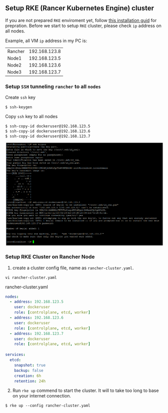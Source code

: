 ## Setup RKE (Rancer Kubernetes Engine) cluster

If you are not prepared `RKE` enviroment yet, follow [this installation guid](RKE_PREPARATION.md) for prepration. Before we start to setup `RKE` cluster, please check `ip` address on all nodes.

Example, all VM `ip` address in my PC is:
<table>
  <tr>
    <td>
      Rancher
    </td>
    <td>
      192.168.123.8
    </td>
  </tr>
  <tr>
    <td>
      Node1
    </td>
    <td>
      192.168.123.5
    </td>
  </tr>
  <tr>
    <td>
      Node2
    </td>
    <td>
      192.168.123.6
    </td>
  </tr>
  <tr>
    <td>
      Node3
    </td>
    <td>
      192.168.123.7
    </td>
  </tr>
</table>

### Setup `SSH` tunneling `rancher` to all `nodes`
Create `ssh` key
```
$ ssh-keygen
```
Copy `ssh` key to all nodes
```
$ ssh-copy-id dockeruser@192.168.123.5
$ ssh-copy-id dockeruser@192.168.123.6
$ ssh-copy-id dockeruser@192.168.123.7
```
![ssh-keygen](/ssh.png)


### Setup RKE Cluster on Rancher Node 
1. create a cluster config file, name as `rancher-cluster.yaml`.
```
vi rancher-cluster.yaml
```
rancher-cluster.yaml
```yaml
nodes:
  - address: 192.168.123.5
    user: dockeruser
    role: [controlplane, etcd, worker]
  - address: 192.168.123.6
    user: dockeruser
    role: [controlplane, etcd, worker]
  - address: 192.168.123.7
    user: dockeruser
    role: [controlplane, etcd, worker]

services:
  etcd:
    snapshot: true
    backup: false
    creation: 6h
    retention: 24h
```
2. Run `rke up` commend to start the cluster. It will to take too long to base on your internet connection.
```
$ rke up --config rancher-cluster.yaml
```



